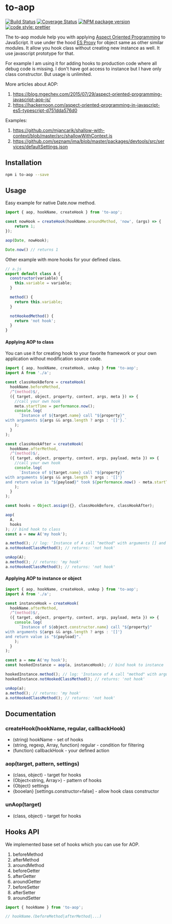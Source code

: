 # to-aop

[![Build Status](https://travis-ci.org/mjancarik/to-aop.svg?branch=master)](https://travis-ci.org/mjancarik/to-aop)
[![Coverage Status](https://coveralls.io/repos/github/mjancarik/to-aop/badge.svg?branch=master)](https://coveralls.io/github/mjancarik/to-aop?branch=master)
[![NPM package version](https://img.shields.io/npm/v/to-aop/latest.svg)](https://www.npmjs.com/package/to-aop)
[![code style: prettier](https://img.shields.io/badge/code_style-prettier-ff69b4.svg?style=flat-square)](https://github.com/prettier/prettier)

The to-aop module help you with applying [Aspect Oriented Programming](https://www.cs.ubc.ca/~gregor/papers/kiczales-ECOOP1997-AOP.pdf) to JavaScript. It use under the hood [ES Proxy](https://ponyfoo.com/articles/es6-proxies-in-depth) for object same as other similar modules. It allow you hook class without creating new instance as well. It use javascript prototype for that.

For example I am using it for adding hooks to production code where all debug code is missing. I don't have got access to instance but I have only class constructor. But usage is unlimited.

More articles about AOP:
1. https://blog.mgechev.com/2015/07/29/aspect-oriented-programming-javascript-aop-js/
2. https://hackernoon.com/aspect-oriented-programming-in-javascript-es5-typescript-d751dda576d0

Examples:
1. https://github.com/mjancarik/shallow-with-context/blob/master/src/shallowWithContext.js
2. https://github.com/seznam/ima/blob/master/packages/devtools/src/services/defaultSettings.json

## Installation

```bash
npm i to-aop --save
```

## Usage

Easy example for native Date.now method.

``` javascript
import { aop, hookName, createHook } from 'to-aop';

const nowHook = createHook(hookName.aroundMethod, 'now', (args) => {
    return 1;
});

aop(Date, nowHook);

Date.now() // returns 1
```

Other example with more hooks for your defined class.

``` javascript
// a.js
export default class A {
  constructor(variable) {
    this.variable = variable;
  }

  method() {
    return this.variable;
  }

  notHookedMethod() {
    return 'not hook';
  }    
}
```

#### Applying AOP to class

You can use it for creating hook to your favorite framework or your own application without modification source code.

``` javascript
import { aop, hookName, createHook, unAop } from 'to-aop';
import A from './a';

const classHookBefore = createHook(
  hookName.beforeMethod,
  /^(method)$/,
  ({ target, object, property, context, args, meta }) => {
    //call your own hook
    meta.startTime = performance.now();
    console.log(
      `Instance of ${target.name} call "${property}"
with arguments ${args && args.length ? args : '[]'}.`
    );
  }
);

const classHookAfter = createHook(
  hookName.afterMethod,
  /^(method)$/,
  ({ target, object, property, context, args, payload, meta }) => {
    //call your own hook
    console.log(
      `Instance of ${target.name} call "${property}"
with arguments ${args && args.length ? args : '[]'}
and return value is "${payload}" took ${performance.now() - meta.startTime}.`
    );
  }
);

const hooks = Object.assign({}, classHookBefore, classHookAfter);

aop(
  A,
  hooks
); // bind hook to class
const a = new A('my hook');

a.method(); // log: 'Instance of A call "method" with arguments [] and return value is "my hook".', returns: 'my hook'
a.notHookedClassMethod(); // returns: 'not hook'

unAop(A);
a.method(); // returns: 'my hook'
a.notHookedClassMethod(); // returns: 'not hook'

```

#### Applying AOP to instance or object

```javascript
import { aop, hookName, createHook, unAop } from 'to-aop';
import A from './a';

const instanceHook = createHook(
  hookName.afterMethod,
  /^(method)$/,
  ({ target, object, property, context, args, payload, meta }) => {
    console.log(
      `Instance of ${object.constructor.name} call "${property}"
with arguments ${args && args.length ? args : '[]'}
and return value is "${payload}".`
    );
  }
);

const a = new A('my hook');
const hookedInstance = aop(a, instanceHook); // bind hook to instance

hookedInstance.method(); // log: 'Instance of A call "method" with arguments [] and return value is "my hook.', returns: 'my hook'
hookedInstance.notHookedClassMethod(); // returns: 'not hook'

unAop(a);
a.method(); // returns: 'my hook'
a.notHookedClassMethod(); // returns: 'not hook'
```

## Documentation

### createHook(hookName, regular, callbackHook)

  - (string) hookName - set of hooks
  - (string, regexp, Array, function) regular - condition for filtering
  - (function) callbackHook - your defined action

### aop(target, pattern, settings)

  - (class, object) - target for hooks
  - (Object<string, Array<function>>) - pattern of hooks
  - {Object} settings
  - {booelan} [settings.constructor=false] - allow hook class constructor

### unAop(target)

  - (class, object) - target for hooks

## Hooks API

We implemented base set of hooks which you can use for AOP.

1. beforeMethod
2. afterMethod
3. aroundMethod
4. beforeGetter
5. afterGetter
6. aroundGetter
7. beforeSetter
8. afterSetter
9. aroundSetter

```javascript
import { hookName } from 'to-aop';

// hookName.(beforeMethod|afterMethod|...)

```
